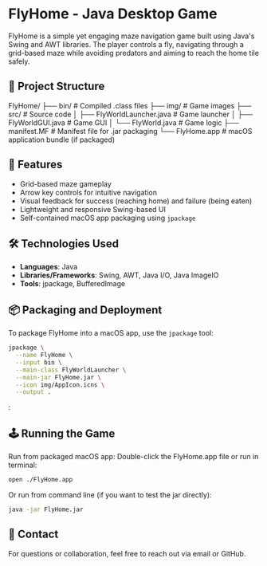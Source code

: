 # **FlyHome** - Java Desktop Game

FlyHome is a simple yet engaging maze navigation game built using Java's Swing and AWT libraries. The player controls a fly, navigating through a grid-based maze while avoiding predators and aiming to reach the home tile safely.

## 📁 Project Structure
FlyHome/
├── bin/                # Compiled .class files
├── img/                # Game images
├── src/                # Source code
│   ├── FlyWorldLauncher.java   # Game launcher
│   ├── FlyWorldGUI.java        # Game GUI
│   └── FlyWorld.java           # Game logic
├── manifest.MF         # Manifest file for .jar packaging
└── FlyHome.app         # macOS application bundle (if packaged)

## 🚀 Features

- Grid-based maze gameplay  
- Arrow key controls for intuitive navigation  
- Visual feedback for success (reaching home) and failure (being eaten)  
- Lightweight and responsive Swing-based UI  
- Self-contained macOS app packaging using `jpackage`  

## 🛠️ Technologies Used

- **Languages**: Java  
- **Libraries/Frameworks**: Swing, AWT, Java I/O, Java ImageIO  
- **Tools**: jpackage, BufferedImage  

## 📦 Packaging and Deployment

To package FlyHome into a macOS app, use the `jpackage` tool:

```bash
jpackage \
  --name FlyHome \
  --input bin \
  --main-class FlyWorldLauncher \
  --main-jar FlyHome.jar \
  --icon img/AppIcon.icns \
  --output .
```
:

## 🕹️ Running the Game

Run from packaged macOS app:
Double-click the FlyHome.app file or run in terminal:
```bash
open ./FlyHome.app
```
Or run from command line (if you want to test the jar directly):
```bash
java -jar FlyHome.jar
```
## 📧 Contact
For questions or collaboration, feel free to reach out via email or GitHub.

